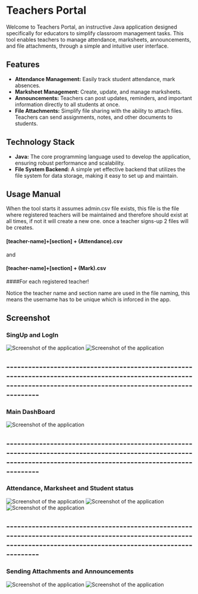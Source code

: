 # Teachers Portal

Welcome to Teachers Portal, an instructive Java application designed specifically for educators to simplify classroom management tasks. 
This tool enables teachers to manage attendance, marksheets, announcements, and file attachments, through a simple and intuitive user interface.

## Features

- **Attendance Management:** Easily track student attendance, mark absences.
- **Marksheet Management:** Create, update, and manage marksheets. 
- **Announcements:** Teachers can post updates, reminders, and important information directly to all students at once.
- **File Attachments:** Simplify file sharing with the ability to attach files. Teachers can send assignments, notes, and other documents to students.

## Technology Stack

- **Java:** The core programming language used to develop the application, ensuring robust performance and scalability.
- **File System Backend:** A simple yet effective backend that utilizes the file system for data storage, making it easy to set up and maintain.


## Usage Manual

When the tool starts it assumes admin.csv file exists, this file is the file where registered teachers will be maintained and therefore should exist at all times, 
if not it will create a new one.
once a teacher signs-up 2 files will be creates.
#### [teacher-name]+[section] + (Attendance).csv
and
#### [teacher-name]+[section] + (Mark).csv
####For each registered teacher!

Notice the teacher name and section name are used in the file naming, this means the username has to be unique which is inforced in the app.

## Screenshot

### SingUp and LogIn
![Screenshot of the application](https://github.com/Ermi9s/java_project_oop/blob/main/Teacher_Portal/ScreenShots/sign-up.png)
![Screenshot of the application](https://github.com/Ermi9s/java_project_oop/blob/main/Teacher_Portal/ScreenShots/login.png)

## ------------------------------------------------------------------------------------------------------------------------------------------------------------------
### Main DashBoard
![Screenshot of the application](https://github.com/Ermi9s/java_project_oop/blob/main/Teacher_Portal/ScreenShots/DashBoard.png)

## ------------------------------------------------------------------------------------------------------------------------------------------------------------------
### Attendance, Marksheet and Student status
![Screenshot of the application](https://github.com/Ermi9s/java_project_oop/blob/main/Teacher_Portal/ScreenShots/marksheet.png)
![Screenshot of the application](https://github.com/Ermi9s/java_project_oop/blob/main/Teacher_Portal/ScreenShots/marksheet2.png)
![Screenshot of the application](https://github.com/Ermi9s/java_project_oop/blob/main/Teacher_Portal/ScreenShots/student-stats.png)

## ------------------------------------------------------------------------------------------------------------------------------------------------------------------
### Sending Attachments and Announcements
![Screenshot of the application](https://github.com/Ermi9s/java_project_oop/blob/main/Teacher_Portal/ScreenShots/send-attachments.png)
![Screenshot of the application](https://github.com/Ermi9s/java_project_oop/blob/main/Teacher_Portal/ScreenShots/announcements.png)



